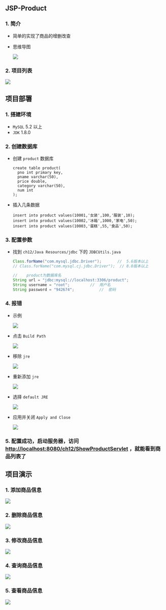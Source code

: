 ## JSP-Product

### 1. 简介

+ 简单的实现了商品的增删改查

+ 思维导图

  ![](https://gitee.com/zxiaosi/image/raw/master/Project/Java/JSP-Product/JSP商品案例.png)

### 2. 项目列表

![](https://gitee.com/zxiaosi/image/raw/master/Project/Java/JSP-Product/项目列表.png)

## 项目部署

### 1. 搭建环境

+ `MySQL` 5.2 以上
+ `JDK` 1.8.0 

### 2. 创建数据库

+ 创建 `product` 数据库

  ```mysql
  create table product(
  	pno int primary key,      
  	pname varchar(50),       
  	price double,            
  	category varchar(50),     
  	num int                   	
  );
  ```

+ 插入几条数据

  ```mysql
  insert into product values(10001,'女装',100,'服装',10);
  insert into product values(10002,'冰箱',1000,'家电',50);
  insert into product values(10003,'蛋糕',55,'食品',50);
  ```

### 3. 配置参数

+ 找到 `ch12/Java Resources/jdbc` 下的 `JDBCUtils.java`

  ```java
  Class.forName("com.mysql.jdbc.Driver");		//	5.6版本以上
  // Class.forName("com.mysql.cj.jdbc.Driver");  //	8.0版本以上
  
  //	product为数据库名
  String url = "jdbc:mysql://localhost:3306/product";	
  String username = "root";			//	用户名
  String password = "942674";			//	密码
  ```

### 4. 报错

+ 示例

  ![](https://gitee.com/zxiaosi/image/raw/master/Project/Java/JSP-Product/报错.png)

+ 点击 `Build Path`

  ![](https://gitee.com/zxiaosi/image/raw/master/Project/Java/JSP-Product/build.png)

+ 移除 `jre`

  ![](https://gitee.com/zxiaosi/image/raw/master/Project/Java/JSP-Product/移除.png)

+ 重新添加 `jre`

  ![](https://gitee.com/zxiaosi/image/raw/master/Project/Java/JSP-Product/添加.png)
  
+ 选择 `default JRE`

  ![](https://gitee.com/zxiaosi/image/raw/master/Project/Java/JSP-Product/添加2.png)

+ 应用并关闭 `Apply and Close`

  ![](https://gitee.com/zxiaosi/image/raw/master/Project/Java/JSP-Product/添加3.png)

### 5. 配置成功，启动服务器，访问 [http://localhost:8080/ch12/ShowProductServlet](http://localhost:8080/ch12/ShowProductServlet) ，就能看到商品列表了

## 项目演示

### 1. 添加商品信息

![](https://gitee.com/zxiaosi/image/raw/master/Project/Java/JSP-Product/添加.gif)

### 2. 删除商品信息

![](https://gitee.com/zxiaosi/image/raw/master/Project/Java/JSP-Product/delete.gif)

### 3. 修改商品信息

![](https://gitee.com/zxiaosi/image/raw/master/Project/Java/JSP-Product/update.gif)

### 4. 查询商品信息

![](https://gitee.com/zxiaosi/image/raw/master/Project/Java/JSP-Product/select.gif)

### 5. 查看商品信息

![](https://gitee.com/zxiaosi/image/raw/master/Project/Java/JSP-Product/show.gif)